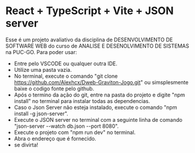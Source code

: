 # React + TypeScript + Vite + JSON server
Esse é um projeto avaliativo da disciplina de DESENVOLVIMENTO DE SOFTWARE WEB do curso de ANALISE E DESENOLVIMENTO DE SISTEMAS na PUC-GO.
Para poder usar:
- Entre pelo VSCODE ou qualquer outra IDE.
- Utilize uma pasta vazia.
- No terminal, execute o comando "git clone https://github.com/Alexhcx/Dweb-Graviton-Jogo.git" ou simsplesmente baixe o codigo fonte pelo github.
- Após o termino da ação do git, entre na pasta do projeto e digite "npm install" no terminal para instalar todas as dependencias.
- Caso o Json Server não esteja instalado, execute o comando "npm install -g json-server".
- Execute o JSON server no terminal com a seguinte linha de comando "json-server --watch db.json --port 8080".
- Execute o projeto com "npm run dev" no terminal.
- Abra o endereço que é fornecido.
- se divirta!

